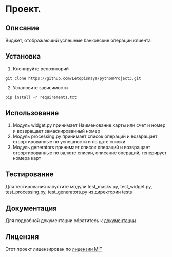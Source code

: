 # Проект.
## Описание
Виджет, отображающий успешные банковские операции клиента
## Установка
1. Клонируйте репозиторий
```
git clone https://github.com/Letopisnaya/pythonProject3.git
```

2. Установите зависимости 
```
pip install -r requirements.txt
```
## Использование
1. Модуль widget.py принимает Наименование карты или счет и номер и возвращает замаскированный номер
2. Модуль processing.py принимает список операций и возвращает отсортированные по успешности и по дате списки
3. Модуль generators принимает список операций и возвращает отсортированные по валюте списки, описание операций, 
генерирует номера карт

## Тестирование
Для тестирования запустите модули test_masks.py, test_widget.py, test_processing.py, test_generators.py
из директории tests

## Документация
Для подробной документации обратитесь к [документации](docs/README.md)

## Лицензия
Этот проект лицензирован по [лицензии MIT](LICENSE)
